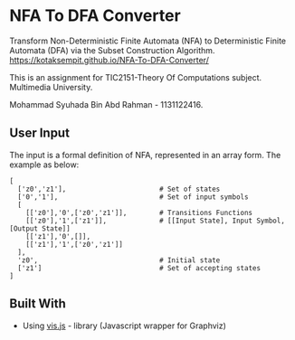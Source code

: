 # NFA To DFA Converter
Transform Non-Deterministic Finite Automata (NFA) to Deterministic Finite Automata (DFA) via the Subset Construction Algorithm. https://kotaksempit.github.io/NFA-To-DFA-Converter/

This is an assignment for TIC2151-Theory Of Computations subject. Multimedia University. 

Mohammad Syuhada Bin Abd Rahman - 1131122416. 

## User Input

The input is a formal definition of NFA, represented in an array form. The example as below: 
```
[
  ['z0','z1'],                       # Set of states
  ['0','1'],                         # Set of input symbols
  [                                  
    [['z0'],'0',['z0','z1']],        # Transitions Functions
    [['z0'],'1',['z1']],             # [[Input State], Input Symbol, [Output State]]
    [['z1'],'0',[]],
    [['z1'],'1',['z0','z1']]
  ],
  'z0',                              # Initial state
  ['z1']                             # Set of accepting states
]
```

## Built With

* Using [vis.js](https://github.com/mdaines/viz.js) - library (Javascript wrapper for Graphviz)
